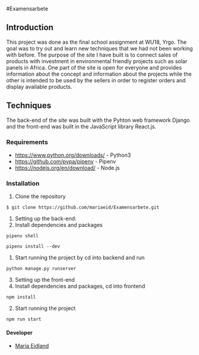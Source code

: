 #Examensarbete

## Introduction

This project was done as the final school assignment at WU18, Yrgo. The goal was to try out and learn new techniques that we had not been working with before.
The purpose of the site I have built is to connect sales of products with investment in environmental friendly projects such as solar panels in Africa.
One part of the site is open for everyone and provides information about the concept and information about the projects while the other is intended to be used by the sellers in order to register orders and display available products.

## Techniques

The back-end of the site was built with the Pyhton web framework Django and the front-end was built in the JavaScript library React.js.

### Requirements

- https://www.python.org/downloads/ - Python3
- https://github.com/pypa/pipenv - Pipenv
- https://nodejs.org/en/download/ - Node.js

### Installation

1. Clone the repository

```
$ git clone https://github.com/mariaeid/Examensarbete.git
```

1. Setting up the back-end:
  1. Install dependencies and packages
  ```
  pipenv shell
  ```

  ```
  pipenv install --dev
  ```

  1. Start running the project by cd into backend and run

  ```
  python manage.py runserver
  ```

3. Setting up the front-end
  1. Install dependencies and packages, cd into frontend

  ```
  npm install
  ```

  2. Start running the project

  ```
  npm run start
  ```

#### Developer

- [Maria Eidland](https://github.com/mariaeid)
